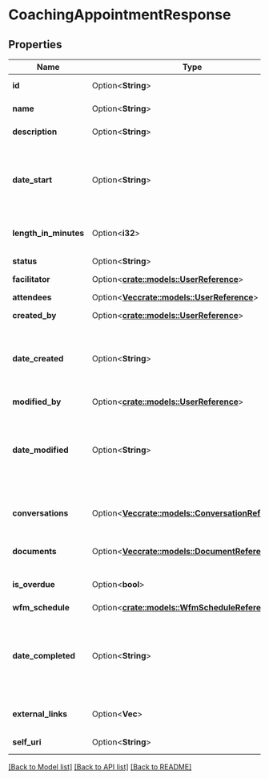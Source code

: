 # CoachingAppointmentResponse

## Properties

Name | Type | Description | Notes
------------ | ------------- | ------------- | -------------
**id** | Option<**String**> | The globally unique identifier for the object. | [optional][readonly]
**name** | Option<**String**> | The name of coaching appointment | [optional][readonly]
**description** | Option<**String**> | The description of coaching appointment | [optional][readonly]
**date_start** | Option<**String**> | The date/time the coaching appointment starts. Date time is represented as an ISO-8601 string. For example: yyyy-MM-ddTHH:mm:ss[.mmm]Z | [optional][readonly]
**length_in_minutes** | Option<**i32**> | The duration of coaching appointment in minutes | [optional][readonly]
**status** | Option<**String**> | The status of coaching appointment | [optional][readonly]
**facilitator** | Option<[**crate::models::UserReference**](UserReference.md)> |  | [optional]
**attendees** | Option<[**Vec<crate::models::UserReference>**](UserReference.md)> | The list of attendees attending the coaching | [optional][readonly]
**created_by** | Option<[**crate::models::UserReference**](UserReference.md)> |  | [optional]
**date_created** | Option<**String**> | The date/time the coaching appointment was created. Date time is represented as an ISO-8601 string. For example: yyyy-MM-ddTHH:mm:ss[.mmm]Z | [optional][readonly]
**modified_by** | Option<[**crate::models::UserReference**](UserReference.md)> |  | [optional]
**date_modified** | Option<**String**> | The date/time the coaching appointment was last modified. Date time is represented as an ISO-8601 string. For example: yyyy-MM-ddTHH:mm:ss[.mmm]Z | [optional][readonly]
**conversations** | Option<[**Vec<crate::models::ConversationReference>**](ConversationReference.md)> | The list of conversations associated with coaching appointment. | [optional][readonly]
**documents** | Option<[**Vec<crate::models::DocumentReference>**](DocumentReference.md)> | The list of documents associated with coaching appointment. | [optional][readonly]
**is_overdue** | Option<**bool**> | Whether the appointment is overdue. | [optional][readonly]
**wfm_schedule** | Option<[**crate::models::WfmScheduleReference**](WfmScheduleReference.md)> |  | [optional]
**date_completed** | Option<**String**> | The date/time the coaching appointment was set to completed status. Date time is represented as an ISO-8601 string. For example: yyyy-MM-ddTHH:mm:ss[.mmm]Z | [optional][readonly]
**external_links** | Option<**Vec<String>**> | The list of external links related to the appointment | [optional][readonly]
**self_uri** | Option<**String**> | The URI for this object | [optional][readonly]

[[Back to Model list]](../README.md#documentation-for-models) [[Back to API list]](../README.md#documentation-for-api-endpoints) [[Back to README]](../README.md)


